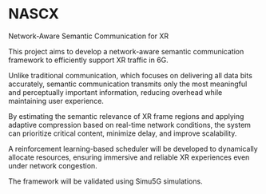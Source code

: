 # NASCX

Network-Aware Semantic Communication for XR

This project aims to develop a network-aware semantic communication framework to efficiently support XR traffic in 6G.

Unlike traditional communication, which focuses on delivering all data bits accurately, semantic communication transmits only the most meaningful and perceptually important information, reducing overhead while maintaining user experience.

By estimating the semantic relevance of XR frame regions and applying adaptive compression based on real-time network conditions, the system can prioritize critical content, minimize delay, and improve scalability.

A reinforcement learning-based scheduler will be developed to dynamically allocate resources, ensuring immersive and reliable XR experiences even under network congestion.

The framework will be validated using Simu5G simulations.
